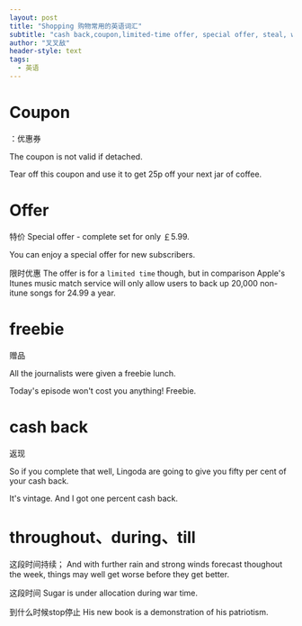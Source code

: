 ```yaml
---
layout: post
title: "Shopping 购物常用的英语词汇"
subtitle: "cash back,coupon,limited-time offer, special offer, steal, worth"
author: "叉叉敌"
header-style: text
tags:
  - 英语
---
```


# Coupon
 ：优惠券

The coupon is not valid if detached.

Tear off this coupon and use it to get 25p off your next jar of coffee.

# Offer

特价
Special offer - complete set for only ￡5.99.


You can enjoy a special offer for new subscribers.

限时优惠
The offer is for a `limited time` though, but in comparison Apple's Itunes music match service will only allow users to back up 20,000 non-itune songs for 24.99 a year.


# freebie
赠品

All the journalists were given a freebie lunch.

Today's episode won't cost you anything! Freebie.

# cash back
返现

So if you complete that well, Lingoda are going to give you fifty per cent of your cash back.

It's vintage. And I got one percent cash back.


# throughout、during、till

这段时间持续；
And with further rain and strong winds forecast thoughout the week, things may well get worse before they get better.

这段时间
Sugar is under allocation during war time.


到什么时候stop停止
His new book is a demonstration of his patriotism.



